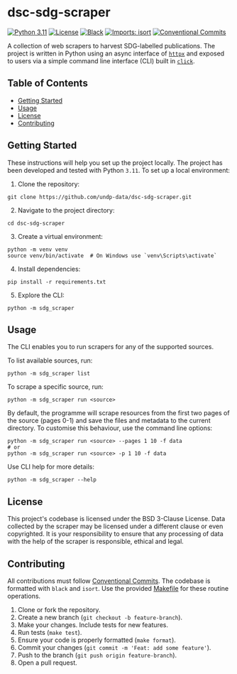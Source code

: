 # dsc-sdg-scraper

[![Python 3.11](https://img.shields.io/badge/python-3.11-blue.svg)](https://www.python.org/downloads/release/python-3110/)
[![License](https://img.shields.io/github/license/undp-data/st-undp)](https://github.com/undp-data/dsc-sdg-scraper/blob/main/LICENSE)
[![Black](https://img.shields.io/badge/code%20style-black-000000.svg)](https://github.com/psf/black)
[![Imports: isort](https://img.shields.io/badge/%20imports-isort-%231674b1?style=flat&labelColor=ef8336)](https://pycqa.github.io/isort/)
[![Conventional Commits](https://img.shields.io/badge/Conventional%20Commits-1.0.0-%23FE5196?logo=conventionalcommits&logoColor=white)](https://conventionalcommits.org)

A collection of web scrapers to harvest SDG-labelled publications. The project is written
in Python using an async interface of [`httpx`](https://www.python-httpx.org) and exposed
to users via a simple command line interface (CLI) built in [`click`](https://click.palletsprojects.com/en/8.1.x/).

## Table of Contents

- [Getting Started](#getting-started)
- [Usage](#usage)
- [License](#license)
- [Contributing](#contributing)

## Getting Started

These instructions will help you set up the project locally. The project has been developed and tested with Python `3.11`.
To set up a local environment:

1. Clone the repository:

```shell
git clone https://github.com/undp-data/dsc-sdg-scraper.git
```

2. Navigate to the project directory:

```shell
cd dsc-sdg-scraper
```

3. Create a virtual environment:

```shell
python -m venv venv
source venv/bin/activate  # On Windows use `venv\Scripts\activate`
```

4. Install dependencies:

```shell
pip install -r requirements.txt
```

5. Explore the CLI:

```shell
python -m sdg_scraper
```

## Usage

The CLI enables you to run scrapers for any of the supported sources.

To list available sources, run:

```shell
python -m sdg_scraper list
```

To scrape a specific source, run:

```shell
python -m sdg_scraper run <source>
```

By default, the programme will scrape resources from the first two pages of the source (pages 0-1) and save the
files and metadata to the current directory. To customise this behaviour, use the command line options:

```shell
python -m sdg_scraper run <source> --pages 1 10 -f data
# or
python -m sdg_scraper run <source> -p 1 10 -f data
```

Use CLI help for more details:

```shell
python -m sdg_scraper --help
```

## License

This project's codebase is licensed under the BSD 3-Clause License. Data collected by the scraper may
be licensed under a different clause or even copyrighted. It is your responsibility to ensure that
any processing of data with the help of the scraper is responsible, ethical and legal.

## Contributing

All contributions must follow [Conventional Commits](https://www.conventionalcommits.org/en/v1.0.0/).
The codebase is formatted with `black` and `isort`. Use the provided [Makefile](./Makefile) for these
routine operations.

1. Clone or fork the repository.
2. Create a new branch (`git checkout -b feature-branch`).
3. Make your changes. Include tests for new features.
4. Run tests (`make test`).
5. Ensure your code is properly formatted (`make format`).
6. Commit your changes (`git commit -m 'Feat: add some feature'`).
7. Push to the branch (`git push origin feature-branch`).
8. Open a pull request.
